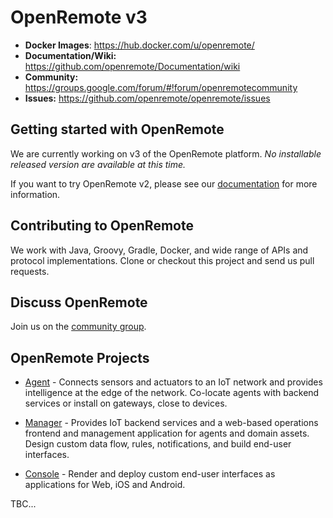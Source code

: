 # OpenRemote v3

* **Docker Images**: https://hub.docker.com/u/openremote/
* **Documentation/Wiki:** https://github.com/openremote/Documentation/wiki
* **Community:** https://groups.google.com/forum/#!forum/openremotecommunity
* **Issues:** https://github.com/openremote/openremote/issues

## Getting started with OpenRemote

We are currently working on v3 of the OpenRemote platform. *No installable released version are available at this time.*

If you want to try OpenRemote v2, please see our [documentation](https://github.com/openremote/Documentation/wiki) for more information.

## Contributing to OpenRemote

We work with Java, Groovy, Gradle, Docker, and wide range of APIs and protocol implementations. Clone or checkout this project and send us pull requests.

## Discuss OpenRemote

Join us on the [community group](https://groups.google.com/forum/#!forum/openremotecommunity).

## OpenRemote Projects

* [Agent](https://github.com/openremote/openremote/agent) - Connects sensors and actuators to an IoT network and provides intelligence at the edge of the network. Co-locate agents with backend services or install on gateways, close to devices.

* [Manager](https://github.com/openremote/openremote/manager) - Provides IoT backend services and a web-based operations frontend and management application for agents and domain assets. Design custom data flow, rules, notifications, and build end-user interfaces.

* [Console](https://github.com/openremote/openremote/console) - Render and deploy custom end-user interfaces as applications for Web, iOS and Android.

TBC...